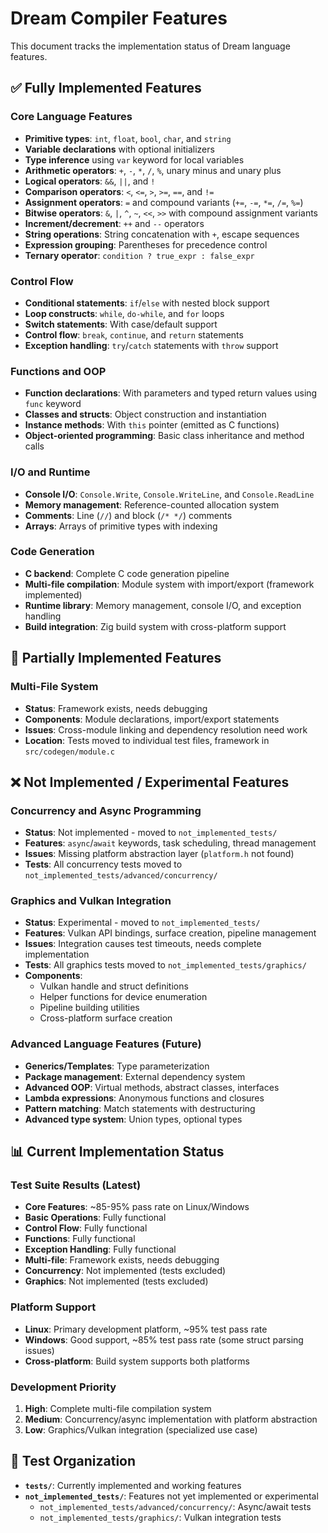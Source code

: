 # Dream Compiler Features

This document tracks the implementation status of Dream language features.

## ✅ Fully Implemented Features

### Core Language Features
- **Primitive types**: `int`, `float`, `bool`, `char`, and `string`
- **Variable declarations** with optional initializers
- **Type inference** using `var` keyword for local variables
- **Arithmetic operators**: `+`, `-`, `*`, `/`, `%`, unary minus and unary plus
- **Logical operators**: `&&`, `||`, and `!`
- **Comparison operators**: `<`, `<=`, `>`, `>=`, `==`, and `!=`
- **Assignment operators**: `=` and compound variants (`+=`, `-=`, `*=`, `/=`, `%=`)
- **Bitwise operators**: `&`, `|`, `^`, `~`, `<<`, `>>` with compound assignment variants
- **Increment/decrement**: `++` and `--` operators
- **String operations**: String concatenation with `+`, escape sequences
- **Expression grouping**: Parentheses for precedence control
- **Ternary operator**: `condition ? true_expr : false_expr`

### Control Flow
- **Conditional statements**: `if`/`else` with nested block support
- **Loop constructs**: `while`, `do-while`, and `for` loops
- **Switch statements**: With case/default support
- **Control flow**: `break`, `continue`, and `return` statements
- **Exception handling**: `try`/`catch` statements with `throw` support

### Functions and OOP
- **Function declarations**: With parameters and typed return values using `func` keyword
- **Classes and structs**: Object construction and instantiation
- **Instance methods**: With `this` pointer (emitted as C functions)
- **Object-oriented programming**: Basic class inheritance and method calls

### I/O and Runtime
- **Console I/O**: `Console.Write`, `Console.WriteLine`, and `Console.ReadLine`
- **Memory management**: Reference-counted allocation system
- **Comments**: Line (`//`) and block (`/* */`) comments
- **Arrays**: Arrays of primitive types with indexing

### Code Generation
- **C backend**: Complete C code generation pipeline
- **Multi-file compilation**: Module system with import/export (framework implemented)
- **Runtime library**: Memory management, console I/O, and exception handling
- **Build integration**: Zig build system with cross-platform support

## 🚧 Partially Implemented Features

### Multi-File System
- **Status**: Framework exists, needs debugging
- **Components**: Module declarations, import/export statements
- **Issues**: Cross-module linking and dependency resolution need work
- **Location**: Tests moved to individual test files, framework in `src/codegen/module.c`

## ❌ Not Implemented / Experimental Features

### Concurrency and Async Programming
- **Status**: Not implemented - moved to `not_implemented_tests/`
- **Features**: `async`/`await` keywords, task scheduling, thread management
- **Issues**: Missing platform abstraction layer (`platform.h` not found)
- **Tests**: All concurrency tests moved to `not_implemented_tests/advanced/concurrency/`

### Graphics and Vulkan Integration  
- **Status**: Experimental - moved to `not_implemented_tests/`
- **Features**: Vulkan API bindings, surface creation, pipeline management
- **Issues**: Integration causes test timeouts, needs complete implementation
- **Tests**: All graphics tests moved to `not_implemented_tests/graphics/`
- **Components**: 
  - Vulkan handle and struct definitions
  - Helper functions for device enumeration
  - Pipeline building utilities
  - Cross-platform surface creation

### Advanced Language Features (Future)
- **Generics/Templates**: Type parameterization
- **Package management**: External dependency system  
- **Advanced OOP**: Virtual methods, abstract classes, interfaces
- **Lambda expressions**: Anonymous functions and closures
- **Pattern matching**: Match statements with destructuring
- **Advanced type system**: Union types, optional types

## 📊 Current Implementation Status

### Test Suite Results (Latest)
- **Core Features**: ~85-95% pass rate on Linux/Windows
- **Basic Operations**: Fully functional
- **Control Flow**: Fully functional  
- **Functions**: Fully functional
- **Exception Handling**: Fully functional
- **Multi-file**: Framework exists, needs debugging
- **Concurrency**: Not implemented (tests excluded)
- **Graphics**: Not implemented (tests excluded)

### Platform Support
- **Linux**: Primary development platform, ~95% test pass rate
- **Windows**: Good support, ~85% test pass rate (some struct parsing issues)
- **Cross-platform**: Build system supports both platforms

### Development Priority
1. **High**: Complete multi-file compilation system
2. **Medium**: Concurrency/async implementation with platform abstraction
3. **Low**: Graphics/Vulkan integration (specialized use case)

## 📁 Test Organization

- **`tests/`**: Currently implemented and working features
- **`not_implemented_tests/`**: Features not yet implemented or experimental
  - `not_implemented_tests/advanced/concurrency/`: Async/await tests
  - `not_implemented_tests/graphics/`: Vulkan integration tests
